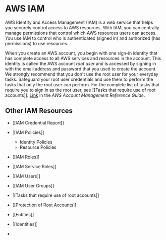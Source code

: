 # AWS IAM

AWS Identity and Access Management (IAM) is a web service that helps you securely control access to AWS resources. With IAM, you can centrally manage permissions that control which AWS resources users can access. You use IAM to control who is authenticated (signed in) and authorized (has permissions) to use resources.

When you create an AWS account, you begin with one sign-in identity that has complete access to all AWS services and resources in the account. This identity is called the AWS account _root user_ and is accessed by signing in with the email address and password that you used to create the account. We strongly recommend that you don't use the root user for your everyday tasks. Safeguard your root user credentials and use them to perform the tasks that only the root user can perform. For the complete list of tasks that require you to sign in as the root user, see [[Tasks that require use of root accounts]]: [Link](https://docs.aws.amazon.com/accounts/latest/reference/root-user-tasks.html) in the _AWS Account Management Reference Guide_.


## Other IAM Resources

- [[IAM Credential Report]]
- [[IAM Policies]]
	- Identity Policies
	- Resource Policies
- [[IAM Roles]]
- [[IAM Service Roles]]
- [[IAM Users]]
- [[IAM User Groups]]
- [[Tasks that require use of root accounts]]
- [[Protection of Root Accounts]]
- [[Entities]]
- [[Identities]]





- 